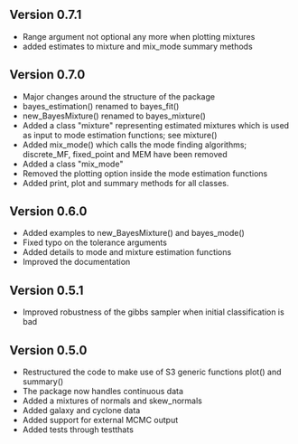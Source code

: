 ## Version 0.7.1
* Range argument not optional any more when plotting mixtures
* added estimates to mixture and mix_mode summary methods

## Version 0.7.0
* Major changes around the structure of the package
* bayes_estimation() renamed to bayes_fit()
* new_BayesMixture() renamed to bayes_mixture()
* Added a class "mixture" representing estimated mixtures which is used as input to mode estimation functions; see mixture()
* Added mix_mode() which calls the mode finding algorithms; discrete_MF, fixed_point and MEM have been removed
* Added a class "mix_mode"
* Removed the plotting option inside the mode estimation functions
* Added print, plot and summary methods for all classes.

## Version 0.6.0
* Added examples to new_BayesMixture() and bayes_mode()
* Fixed typo on the tolerance arguments
* Added details to mode and mixture estimation functions
* Improved the documentation

## Version 0.5.1
* Improved robustness of the gibbs sampler when initial classification is bad

## Version 0.5.0 
* Restructured the code to make use of S3 generic functions plot() and summary()
* The package now handles continuous data
* Added a mixtures of normals and skew_normals
* Added galaxy and cyclone data
* Added support for external MCMC output
* Added tests through testthats